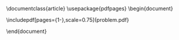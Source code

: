 \documentclass{article}
\usepackage{pdfpages}
\begin{document}

\includepdf[pages={1-},scale=0.75]{problem.pdf}

\end{document}

